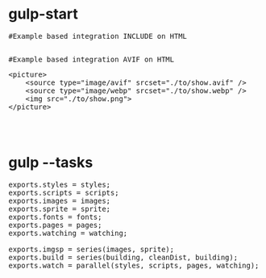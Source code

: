 # gulp-start

<pre>
#Example based integration INCLUDE on HTML

</pre>

<pre>
#Example based integration AVIF on HTML
<div class="highlight highlight-text-html-basic notranslate position-relative overflow-auto" dir="auto"><pre><span class="pl-kos">&lt;</span><span class="pl-ent">picture</span><span class="pl-kos">&gt;</span>
    <span class="pl-kos">&lt;</span><span class="pl-ent">source</span> <span class="pl-c1">type</span>="<span class="pl-s">image/avif</span>" <span class="pl-c1">srcset</span>="<span class="pl-s">./to/show.avif</span>" /&gt;
    <span class="pl-kos">&lt;</span><span class="pl-ent">source</span> <span class="pl-c1">type</span>="<span class="pl-s">image/webp</span>" <span class="pl-c1">srcset</span>="<span class="pl-s">./to/show.webp</span>" /&gt;
    <span class="pl-kos">&lt;</span><span class="pl-ent">img</span> <span class="pl-c1">src</span>="<span class="pl-s">./to/show.png</span>"<span class="pl-kos">&gt;</span>
<span class="pl-kos">&lt;/</span><span class="pl-ent">picture</span><span class="pl-kos">&gt;</span></pre><div class="zeroclipboard-container position-absolute right-0 top-0">
</pre>

# gulp --tasks
<pre>
exports.styles = styles;
exports.scripts = scripts;
exports.images = images;
exports.sprite = sprite;
exports.fonts = fonts;
exports.pages = pages;
exports.watching = watching;

exports.imgsp = series(images, sprite);
exports.build = series(building, cleanDist, building);
exports.watch = parallel(styles, scripts, pages, watching);
</pre>
